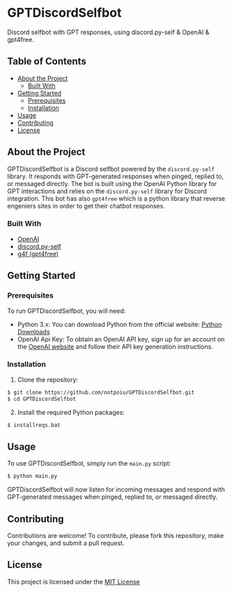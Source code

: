 # GPTDiscordSelfbot
Discord selfbot with GPT responses, using discord.py-self & OpenAI & gpt4free.
## Table of Contents

- [About the Project](#about-the-project)
  - [Built With](#built-with)
- [Getting Started](#getting-started)
  - [Prerequisites](#prerequisites)
  - [Installation](#installation)
- [Usage](#usage)
- [Contributing](#contributing)
- [License](#license)

## About the Project

GPTDiscordSelfbot is a Discord selfbot powered by the `discord.py-self` library. It responds with GPT-generated responses when pinged, replied to, or messaged directly. The bot is built using the OpenAI Python library for GPT interactions and relies on the `discord.py-self` library for Discord integration. This bot has also `gpt4free` which is a python library that reverse engeniers sites in order to get their chatbot responses.

### Built With

- [OpenAI](https://pypi.org/project/openai/)
- [discord.py-self](https://pypi.org/project/discord.py-self/)
- [g4f (gpt4free)](https://github.com/xtekky/gpt4free)

## Getting Started

### Prerequisites

To run GPTDiscordSelfbot, you will need:

- Python 3.x: You can download Python from the official website: [Python Downloads](https://www.python.org/downloads/)
- OpenAI Api Key: To obtain an OpenAI API key, sign up for an account on the [OpenAI website](https://openai.com/) and follow their API key generation instructions.

### Installation

1. Clone the repository:

```bash
$ git clone https://github.com/notpoiu/GPTDiscordSelfbot.git
$ cd GPTDiscordSelfbot
```

2. Install the required Python packages:

```bash
$ installreqs.bat
```

## Usage

To use GPTDiscordSelfbot, simply run the `main.py` script:

```bash
$ python main.py
```

GPTDiscordSelfbot will now listen for incoming messages and respond with GPT-generated messages when pinged, replied to, or messaged directly.

## Contributing

Contributions are welcome! To contribute, please fork this repository, make your changes, and submit a pull request.

## License

This project is licensed under the [MIT License](https://github.com/notpoiu/GPTDiscordSelfbot/blob/main/LICENSE)
